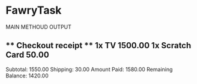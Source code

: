 # FawryTask
MAIN METHOUD OUTPUT

** Checkout receipt **
1x TV	1500.00
1x Scratch Card	50.00
----------------------
Subtotal:	1550.00
Shipping:	30.00
Amount Paid:	1580.00
Remaining Balance:	1420.00
